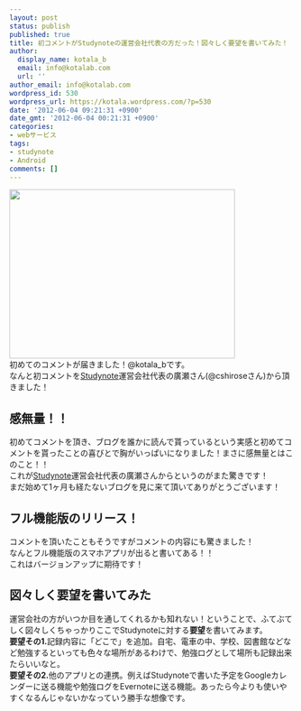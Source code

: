 ```yaml
---
layout: post
status: publish
published: true
title: 初コメントがStudynoteの運営会社代表の方だった！図々しく要望を書いてみた！
author:
  display_name: kotala_b
  email: info@kotalab.com
  url: ''
author_email: info@kotalab.com
wordpress_id: 530
wordpress_url: https://kotala.wordpress.com/?p=530
date: '2012-06-04 09:21:31 +0900'
date_gmt: '2012-06-04 00:21:31 +0900'
categories:
- webサービス
tags:
- studynote
- Android
comments: []
---
```

<p><a href="http://kotalab.com/wp-content/uploads/comment_1206041.jpg" target="_blank"><img src="http://kotalab.com/wp-content/uploads/comment_1206041.jpg" alt="" title="comment_120604" width="400" height="300" class="alignnone size-full wp-image-1242" /></a><br />
初めてのコメントが届きました！@kotala_bです。<br />
なんと初コメントを<a href="http://studynote.jp" target="_blank">Studynote</a>運営会社代表の廣瀬さん(@cshiroseさん)から頂きました！<br />
<!--more--></p>
<h2>感無量！！</h2>
<p>初めてコメントを頂き、ブログを誰かに読んで貰っているという実感と初めてコメントを貰ったことの喜びとで胸がいっぱいになりました！まさに感無量とはこのこと！！<br />
これが<a href="http://studynote.jp" target="_blank">Studynote</a>運営会社代表の廣瀬さんからというのがまた驚きです！<br />
まだ始めて1ヶ月も経たないブログを見に来て頂いてありがとうございます！</p>
<h2>フル機能版のリリース！</h2>
<p>コメントを頂いたこともそうですがコメントの内容にも驚きました！<br />
なんとフル機能版のスマホアプリが出ると書いてある！！<br />
これはバージョンアップに期待です！</p>
<h2>図々しく要望を書いてみた</h2>
<p>運営会社の方がいつか目を通してくれるかも知れない！ということで、ふてぶてしく図々しくちゃっかりここでStudynoteに対する<strong>要望</strong>を書いてみます。<br />
<strong>要望その1.</strong>記録内容に「どこで」を追加。自宅、電車の中、学校、図書館などなど勉強するといっても色々な場所があるわけで、勉強ログとして場所も記録出来たらいいなと。<br />
<strong>要望その2.</strong>他のアプリとの連携。例えばStudynoteで書いた予定をGoogleカレンダーに送る機能や勉強ログをEvernoteに送る機能。あったら今よりも使いやすくなるんじゃないかなっていう勝手な想像です。</p>
